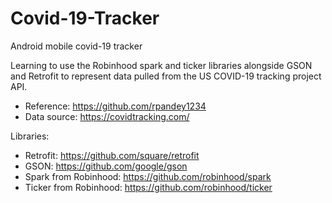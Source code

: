# Covid-19-Tracker
Android mobile covid-19 tracker 

Learning to use the Robinhood spark and ticker libraries alongside GSON and Retrofit to represent data pulled from the US COVID-19 tracking project API.
  
 -  Reference: https://github.com/rpandey1234
 -  Data source: https://covidtracking.com/
  
  
  Libraries:
  - Retrofit: https://github.com/square/retrofit
  - GSON: https://github.com/google/gson
  - Spark from Robinhood: https://github.com/robinhood/spark
  - Ticker from Robinhood: https://github.com/robinhood/ticker
    
